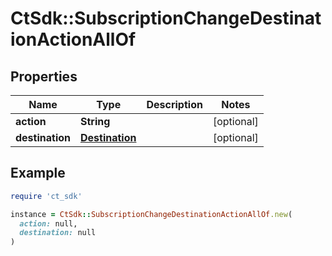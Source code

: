 # CtSdk::SubscriptionChangeDestinationActionAllOf

## Properties

| Name | Type | Description | Notes |
| ---- | ---- | ----------- | ----- |
| **action** | **String** |  | [optional] |
| **destination** | [**Destination**](Destination.md) |  | [optional] |

## Example

```ruby
require 'ct_sdk'

instance = CtSdk::SubscriptionChangeDestinationActionAllOf.new(
  action: null,
  destination: null
)
```

